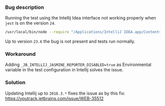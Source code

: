 ### Bug description

Running the test using the Intellij Idea interface not working properly when `jest` is on the version `24`.

```bash
/usr/local/bin/node --require "/Applications/IntelliJ IDEA.app/Contents/plugins/JavaScriptLanguage/helpers/jest-intellij/lib/jest-intellij-stdin-fix.js" /Users/`$USER`/Development/Tests/intellij-issue-repro/node_modules/jest/bin/jest.js --colors --reporters "/Applications/IntelliJ IDEA.app/Contents/plugins/JavaScriptLanguage/helpers/jest-intellij/lib/jest-intellij-reporter.js" --verbose --testPathPattern ^/Users/$USER/Development/Tests/intellij-issue-repro/test\.js$ "--testNamePattern=^thing "
```
Up to version `23.6` the bug is not present and tests run normally.


### Workaround

Adding `_JB_INTELLIJ_JASMINE_REPORTER_DISABLED=true` as Environmental variable in the test configuration in Intellij solves the issue.

### Solution

Updating Intellij up to `2018.3.*` fixes the issue as by this fix: https://youtrack.jetbrains.com/issue/WEB-35512
